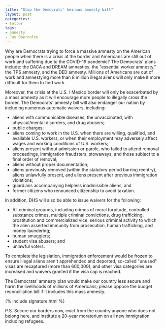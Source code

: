 ```yaml
---
title: "Stop the Democrats' heinous amnesty bill"
layout: post
categories:
- letter
tags:
- amnesty
- Jay Obernolte
---
```


Why are Democrats trying to force a massive amnesty on the American people when there is a crisis at the border and Americans are still out of work and suffering due to the COVID-19 pandemic? The Democrats' plans include: the DACA and DREAM amnesties, the "essential worker amnesty," the TPS amnesty, and the DED amnesty. Millions of Americans are out of work and amnestying more than 8 million illegal aliens will only make it more difficult for them to find work.

Moreover, the crisis at the U.S. / Mexico border will only be exacerbated by a mass amnesty as it will encourage more people to illegally cross the border. The Democrats' amnesty bill will also endanger our nation by including numerous automatic waivers, including:

- aliens with communicable diseases, the unvaccinated, with physical/mental disorders, and drug abusers;
- public charges;
- aliens coming to work in the U.S. when there are willing, qualified, and available U.S. workers, or when their employment may adversely affect wages and working conditions of U.S. workers;
- aliens present without admission or parole, who failed to attend removal proceedings, immigration fraudsters, stowaways, and those subject to a final order of removal;
- aliens without proper documentation;
- aliens previously removed (within the statutory period barring reentry), aliens unlawfully present, and aliens present after previous immigration violations;
- guardians accompanying helpless inadmissible aliens; and
- former citizens who renounced citizenship to avoid taxation.

In addition, DHS will also be able to issue waivers for the following:

- All criminal grounds, including crimes of moral turpitude, controlled substance crimes, multiple criminal convictions, drug trafficking, prostitution and commercialized vice, serious criminal activity to which the alien asserted immunity from prosecution, human trafficking, and money laundering;
- human smugglers;
- student visa abusers; and
- unlawful voters.

To complete the legislation, immigration enforcement would be frozen to ensure illegal aliens aren't apprehended and deported, so-called "unused" visas are recaptured (more than 600,000), and other visa categories are increased and waivers granted if the visa cap is reached.

The Democrats' amnesty plan would make our country less secure and harm the livelihoods of millions of Americans; please oppose the budget reconciliation bill if it includes this mass amnesty.

{% include signature.html %}

P.S. Secure our borders now, evict from the country anyone who does not belong here, and institute a 20-year moratorium on all new immigration including refugees.
